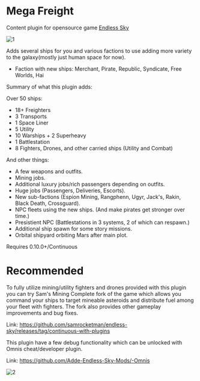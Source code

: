 # Mega Freight
 Content plugin for opensource game [Endless Sky](https://github.com/endless-sky/endless-sky)

![1](https://user-images.githubusercontent.com/19187937/176770486-96d0ba66-0464-4557-ab3b-ef5c43d44505.PNG)

Adds several ships for you and various factions to use adding more variety to the galaxy(mostly just human space for now).
* Faction with new ships: Merchant, Pirate, Republic, Syndicate, Free Worlds, Hai

Summary of what this plugin adds:

Over 50 ships:
* 18+ Freighters
* 3 Transports
* 1 Space Liner
* 5 Utility
* 10 Warships + 2 Superheavy
* 1 Battlestation
* 8 Fighters, Drones, and other carried ships (Utility and Combat)

And other things:
* A few weapons and outfits. 
* Mining jobs.
* Additional luxury jobs/rich passengers depending on outfits.
* Huge jobs (Passengers, Deliveries, Escorts).
* New sub-factions (Espion Mining, Rangphenn, Ugyr, Jack's, Rakin, Black Death, Crossguard).
* NPC fleets using the new ships. (And make pirates get stronger over time.)
* Presistient NPC (Battlestations in 3 systems, 2 of which can respawn.)
* Additional ship spawn for some story missions.
* Orbital shipyard orbiting Mars after main plot.

Requires 0.10.0+/Continuous

# Recommended 

To fully utilize mining/utility fighters and drones provided with this plugin you can try Sam's Mining Complete fork of the game which allows you command your ships to target mineable asteroids and distribute fuel among your fleet with fighters. The fork also provides other gameplay improvements and bug fixes.

Link: https://github.com/samrocketman/endless-sky/releases/tag/continuous-with-plugins

This plugin have a few debug functionality which can be unlocked with Omnis cheat/developer plugin.

Link: https://github.com/Adde-Endless-Sky-Mods/-Omnis

![2](https://user-images.githubusercontent.com/19187937/176770705-7a44249e-8a44-42a1-8692-e3da8afa46e7.PNG)
